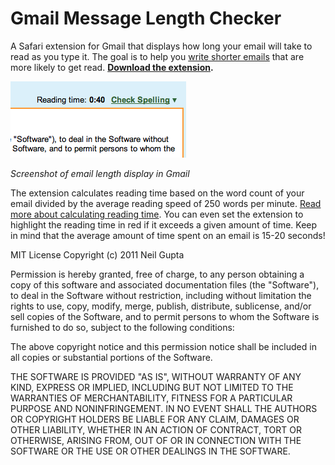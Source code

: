 Gmail Message Length Checker
============================

A Safari extension for Gmail that displays how long your email will take to read as you type it. The goal is to help you [write shorter emails](http://five.sentenc.es/) that are more likely to get read. **[Download the extension](https://github.com/downloads/neilgupta/Gmail-Message-Length-Checker/gmailmessagelengthchecker.safariextz).**

![Screenshot](https://github.com/neilgupta/Gmail-Message-Length-Checker/raw/master/screenshot.png)

*Screenshot of email length display in Gmail*

The extension calculates reading time based on the word count of your email divided by the average reading speed of 250 words per minute. [Read more about calculating reading time](http://www.leancrew.com/all-this/2011/06/reading-time-in-textmate/). You can even set the extension to highlight the reading time in red if it exceeds a given amount of time. Keep in mind that the average amount of time spent on an email is 15-20 seconds!

MIT License
Copyright (c) 2011 Neil Gupta

Permission is hereby granted, free of charge, to any person obtaining a copy of this software and associated documentation files (the "Software"), to deal in the Software without restriction, including without limitation the rights to use, copy, modify, merge, publish, distribute, sublicense, and/or sell copies of the Software, and to permit persons to whom the Software is furnished to do so, subject to the following conditions:

The above copyright notice and this permission notice shall be included in all copies or substantial portions of the Software.

THE SOFTWARE IS PROVIDED "AS IS", WITHOUT WARRANTY OF ANY KIND, EXPRESS OR IMPLIED, INCLUDING BUT NOT LIMITED TO THE WARRANTIES OF MERCHANTABILITY, FITNESS FOR A PARTICULAR PURPOSE AND NONINFRINGEMENT. IN NO EVENT SHALL THE AUTHORS OR COPYRIGHT HOLDERS BE LIABLE FOR ANY CLAIM, DAMAGES OR OTHER LIABILITY, WHETHER IN AN ACTION OF CONTRACT, TORT OR OTHERWISE, ARISING FROM, OUT OF OR IN CONNECTION WITH THE SOFTWARE OR THE USE OR OTHER DEALINGS IN THE SOFTWARE.